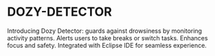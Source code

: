 # DOZY-DETECTOR
Introducing Dozy Detector: guards against drowsiness by monitoring activity patterns. Alerts users to take breaks or switch tasks. Enhances focus and safety. Integrated with Eclipse IDE for seamless experience.
